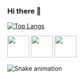 ### Hi there 👋

<!--
**anabscruz/anabscruz** is a ✨ _special_ ✨ repository because its `README.md` (this file) appears on your GitHub profile.

Here are some ideas to get you started:

- 🔭 I’m currently working on ...
- 🌱 I’m currently learning ...
- 👯 I’m looking to collaborate on ...
- 🤔 I’m looking for help with ...
- 💬 Ask me about ...
- 📫 How to reach me: ...
- 😄 Pronouns: ...
- ⚡ Fun fact: ...
-->

[![Top Langs](https://github-readme-stats.vercel.app/api/top-langs/?username=anabscruz)](https://github.com/anabscruz/github-readme-stats)

<div>
  <img src="https://cdn.jsdelivr.net/gh/devicons/devicon/icons/react/react-original.svg" style="height: 50px; width: 50px;" />
  <img src="https://cdn.jsdelivr.net/gh/devicons/devicon/icons/javascript/javascript-original.svg" style="height: 50px; width: 50px;" />
  <img src="https://cdn.jsdelivr.net/gh/devicons/devicon/icons/jest/jest-plain.svg" style="height: 50px; width: 50px" />
</div>

![Snake animation](https://github.com/anabscruz/anabscruz/blob/output/github-contribution-grid-snake.svg)
